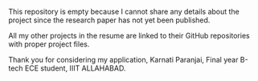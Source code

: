 This repository is empty because I cannot share any details about the project since the research paper has not yet been published.

All my other projects in the resume are linked to their GitHub repositories with proper project files.

Thank you for considering my application,
Karnati Paranjai, Final year B-tech ECE student, IIIT ALLAHABAD.
